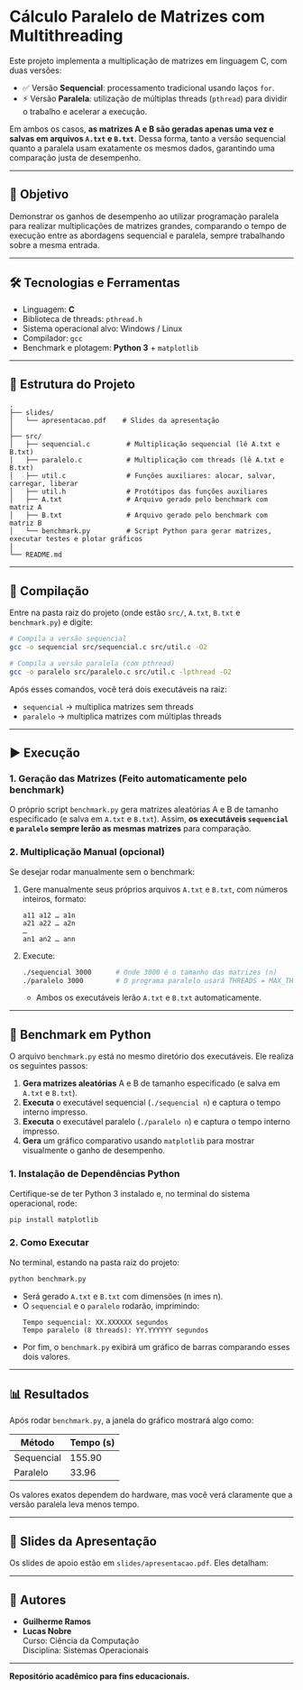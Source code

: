 # Cálculo Paralelo de Matrizes com Multithreading

Este projeto implementa a multiplicação de matrizes em linguagem C, com duas versões:

- ✅ Versão **Sequencial**: processamento tradicional usando laços `for`.
- ⚡ Versão **Paralela**: utilização de múltiplas threads (`pthread`) para dividir o trabalho e acelerar a execução.

Em ambos os casos, **as matrizes A e B são geradas apenas uma vez e salvas em arquivos `A.txt` e `B.txt`**. Dessa forma, tanto a versão sequencial quanto a paralela usam exatamente os mesmos dados, garantindo uma comparação justa de desempenho.

---

## 🧠 Objetivo

Demonstrar os ganhos de desempenho ao utilizar programação paralela para realizar multiplicações de matrizes grandes, comparando o tempo de execução entre as abordagens sequencial e paralela, sempre trabalhando sobre a mesma entrada.

---

## 🛠️ Tecnologias e Ferramentas

- Linguagem: **C**
- Biblioteca de threads: `pthread.h`
- Sistema operacional alvo: Windows / Linux
- Compilador: `gcc`
- Benchmark e plotagem: **Python 3** + `matplotlib`

---

## 📁 Estrutura do Projeto

```
.
├── slides/
│   └── apresentacao.pdf    # Slides da apresentação
│
├── src/
│   ├── sequencial.c         # Multiplicação sequencial (lê A.txt e B.txt)
│   ├── paralelo.c           # Multiplicação com threads (lê A.txt e B.txt)
│   ├── util.c               # Funções auxiliares: alocar, salvar, carregar, liberar
│   ├── util.h               # Protótipos das funções auxiliares
│   ├── A.txt                # Arquivo gerado pelo benchmark com matriz A
│   ├── B.txt                # Arquivo gerado pelo benchmark com matriz B
│   └── benchmark.py         # Script Python para gerar matrizes, executar testes e plotar gráficos
│
└── README.md
```

---

## 📌 Compilação

Entre na pasta raiz do projeto (onde estão `src/`, `A.txt`, `B.txt` e `benchmark.py`) e digite:

```bash
# Compila a versão sequencial
gcc -o sequencial src/sequencial.c src/util.c -O2

# Compila a versão paralela (com pthread)
gcc -o paralelo src/paralelo.c src/util.c -lpthread -O2
```

Após esses comandos, você terá dois executáveis na raiz:

- `sequencial`  → multiplica matrizes sem threads
- `paralelo`    → multiplica matrizes com múltiplas threads

---

## ▶️ Execução

### 1. Geração das Matrizes (Feito automaticamente pelo benchmark)  
O próprio script `benchmark.py` gera matrizes aleatórias A e B de tamanho especificado (e salva em `A.txt` e `B.txt`). Assim, **os executáveis `sequencial` e `paralelo` sempre lerão as mesmas matrizes** para comparação.

### 2. Multiplicação Manual (opcional)  
Se desejar rodar manualmente sem o benchmark:

1. Gere manualmente seus próprios arquivos `A.txt` e `B.txt`, com números inteiros, formato:
   ```
   a11 a12 … a1n
   a21 a22 … a2n
   …
   an1 an2 … ann
   ```

2. Execute:
   ```bash
   ./sequencial 3000      # Onde 3000 é o tamanho das matrizes (n)
   ./paralelo 3000        # O programa paralelo usará THREADS = MAX_THREADS definido em código
   ```

   - Ambos os executáveis lerão `A.txt` e `B.txt` automaticamente.

---

## 🚀 Benchmark em Python

O arquivo `benchmark.py` está no mesmo diretório dos executáveis. Ele realiza os seguintes passos:

1. **Gera matrizes aleatórias** A e B de tamanho especificado (e salva em `A.txt` e `B.txt`).
2. **Executa** o executável sequencial (`./sequencial n`) e captura o tempo interno impresso.
3. **Executa** o executável paralelo (`./paralelo n`) e captura o tempo interno impresso.
4. **Gera** um gráfico comparativo usando `matplotlib` para mostrar visualmente o ganho de desempenho.

### 1. Instalação de Dependências Python

Certifique-se de ter Python 3 instalado e, no terminal do sistema operacional, rode:

```bash
pip install matplotlib
```

### 2. Como Executar

No terminal, estando na pasta raiz do projeto:

```bash
python benchmark.py
```
- Será gerado `A.txt` e `B.txt` com dimensões \(n 	imes n\).
- O `sequencial` e o `paralelo` rodarão, imprimindo:
  ```
  Tempo sequencial: XX.XXXXXX segundos
  Tempo paralelo (8 threads): YY.YYYYYY segundos
  ```
- Por fim, o `benchmark.py` exibirá um gráfico de barras comparando esses dois valores.

---

## 📊 Resultados

Após rodar `benchmark.py`, a janela do gráfico mostrará algo como:

| Método      | Tempo (s) |
|-------------|-----------|
| Sequencial  | 155.90    |
| Paralelo    |  33.96    |

Os valores exatos dependem do hardware, mas você verá claramente que a versão paralela leva menos tempo.

---

## 📎 Slides da Apresentação

Os slides de apoio estão em `slides/apresentacao.pdf`. Eles detalham:

---

## 🧠 Autores

- **Guilherme Ramos**  
- **Lucas Nobre**  
Curso: Ciência da Computação  
Disciplina: Sistemas Operacionais

---

**Repositório acadêmico para fins educacionais.**
